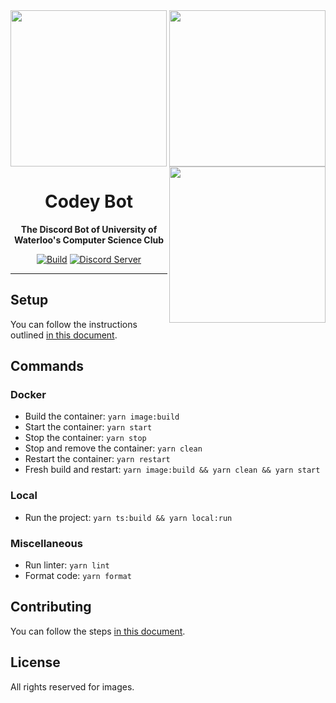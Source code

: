 <div align="center">

<img src="assets/emojis/codey_gaming.png" width="250" height="250" align="left">
<img src="assets/emojis/codey_devil.png" width="250" height="250" align="center">
<img src="assets/emojis/codey_coding2.png" width="250" height="250" align="right">

<br />

# Codey Bot

**The Discord Bot of University of Waterloo's Computer Science Club**

[![Build](https://github.com/uwcsc/codeybot/actions/workflows/build.yml/badge.svg?branch=main)](https://github.com/uwcsc/codeybot/actions/workflows/build.yml?query=branch%3Amain)
[![Discord Server](https://discord.com/api/guilds/667823274201448469/widget.png)](https://discord.gg/pHfYBCg)

</div>

---

## Setup

You can follow the instructions outlined [in this document](docs/SETUP.md).

## Commands

### Docker

- Build the container: `yarn image:build`
- Start the container: `yarn start`
- Stop the container: `yarn stop`
- Stop and remove the container: `yarn clean`
- Restart the container: `yarn restart`
- Fresh build and restart: `yarn image:build && yarn clean && yarn start`

### Local

- Run the project: `yarn ts:build && yarn local:run`

### Miscellaneous

- Run linter: `yarn lint`
- Format code: `yarn format`

## Contributing

You can follow the steps [in this document](docs/CONTRIBUTING.md).

## License

All rights reserved for images.
